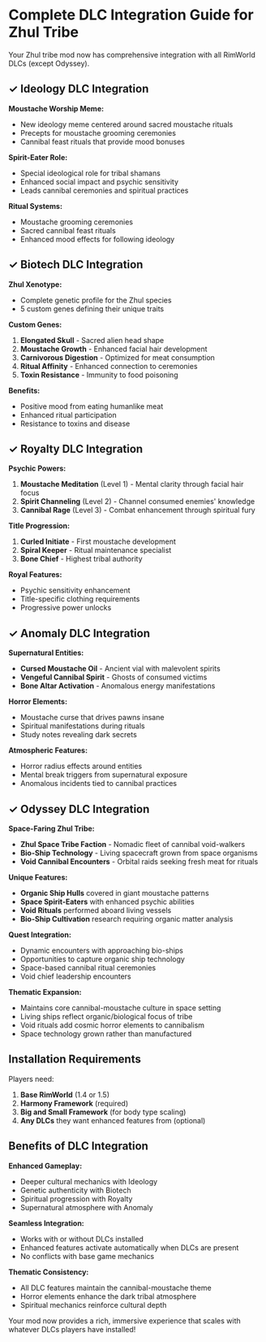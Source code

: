 # Complete DLC Integration Guide for Zhul Tribe

Your Zhul tribe mod now has comprehensive integration with all RimWorld DLCs (except Odyssey).

## ✓ Ideology DLC Integration

**Moustache Worship Meme:**
- New ideology meme centered around sacred moustache rituals
- Precepts for moustache grooming ceremonies
- Cannibal feast rituals that provide mood bonuses

**Spirit-Eater Role:**
- Special ideological role for tribal shamans
- Enhanced social impact and psychic sensitivity
- Leads cannibal ceremonies and spiritual practices

**Ritual Systems:**
- Moustache grooming ceremonies 
- Sacred cannibal feast rituals
- Enhanced mood effects for following ideology

## ✓ Biotech DLC Integration

**Zhul Xenotype:**
- Complete genetic profile for the Zhul species
- 5 custom genes defining their unique traits

**Custom Genes:**
1. **Elongated Skull** - Sacred alien head shape
2. **Moustache Growth** - Enhanced facial hair development
3. **Carnivorous Digestion** - Optimized for meat consumption
4. **Ritual Affinity** - Enhanced connection to ceremonies
5. **Toxin Resistance** - Immunity to food poisoning

**Benefits:**
- Positive mood from eating humanlike meat
- Enhanced ritual participation
- Resistance to toxins and disease

## ✓ Royalty DLC Integration

**Psychic Powers:**
1. **Moustache Meditation** (Level 1) - Mental clarity through facial hair focus
2. **Spirit Channeling** (Level 2) - Channel consumed enemies' knowledge
3. **Cannibal Rage** (Level 3) - Combat enhancement through spiritual fury

**Title Progression:**
1. **Curled Initiate** - First moustache development
2. **Spiral Keeper** - Ritual maintenance specialist  
3. **Bone Chief** - Highest tribal authority

**Royal Features:**
- Psychic sensitivity enhancement
- Title-specific clothing requirements
- Progressive power unlocks

## ✓ Anomaly DLC Integration

**Supernatural Entities:**
- **Cursed Moustache Oil** - Ancient vial with malevolent spirits
- **Vengeful Cannibal Spirit** - Ghosts of consumed victims
- **Bone Altar Activation** - Anomalous energy manifestations

**Horror Elements:**
- Moustache curse that drives pawns insane
- Spiritual manifestations during rituals
- Study notes revealing dark secrets

**Atmospheric Features:**
- Horror radius effects around entities
- Mental break triggers from supernatural exposure
- Anomalous incidents tied to cannibal practices

## ✓ Odyssey DLC Integration

**Space-Faring Zhul Tribe:**
- **Zhul Space Tribe Faction** - Nomadic fleet of cannibal void-walkers
- **Bio-Ship Technology** - Living spacecraft grown from space organisms
- **Void Cannibal Encounters** - Orbital raids seeking fresh meat for rituals

**Unique Features:**
- **Organic Ship Hulls** covered in giant moustache patterns
- **Space Spirit-Eaters** with enhanced psychic abilities
- **Void Rituals** performed aboard living vessels
- **Bio-Ship Cultivation** research requiring organic matter analysis

**Quest Integration:**
- Dynamic encounters with approaching bio-ships
- Opportunities to capture organic ship technology
- Space-based cannibal ritual ceremonies
- Void chief leadership encounters

**Thematic Expansion:**
- Maintains core cannibal-moustache culture in space setting
- Living ships reflect organic/biological focus of tribe
- Void rituals add cosmic horror elements to cannibalism
- Space technology grown rather than manufactured

## Installation Requirements

Players need:
1. **Base RimWorld** (1.4 or 1.5)
2. **Harmony Framework** (required)
3. **Big and Small Framework** (for body type scaling)
4. **Any DLCs** they want enhanced features from (optional)

## Benefits of DLC Integration

**Enhanced Gameplay:**
- Deeper cultural mechanics with Ideology
- Genetic authenticity with Biotech  
- Spiritual progression with Royalty
- Supernatural atmosphere with Anomaly

**Seamless Integration:**
- Works with or without DLCs installed
- Enhanced features activate automatically when DLCs are present
- No conflicts with base game mechanics

**Thematic Consistency:**
- All DLC features maintain the cannibal-moustache theme
- Horror elements enhance the dark tribal atmosphere
- Spiritual mechanics reinforce cultural depth

Your mod now provides a rich, immersive experience that scales with whatever DLCs players have installed!